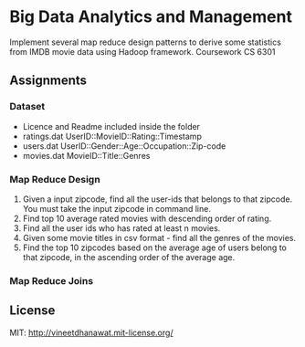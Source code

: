 # Big Data Analytics and Management
Implement several map reduce design patterns to derive some statistics from IMDB movie data using Hadoop framework. Coursework CS 6301

## Assignments
### Dataset
- Licence and Readme included inside the folder
- ratings.dat UserID::MovieID::Rating::Timestamp
- users.dat UserID::Gender::Age::Occupation::Zip-code
- movies.dat MovieID::Title::Genres

### Map Reduce Design
1. Given a input zipcode, find all the user-ids that belongs to that zipcode. You must take the input zipcode in command line.
2. Find top 10 average rated movies with descending order of rating.
3. Find all the user ids who has rated at least n movies.
4. Given some movie titles in csv format - find all the genres of the movies.
5. Find the top 10 zipcodes based on the average age of users belong to that zipcode, in the ascending order of the average age.

### Map Reduce Joins

## License

MIT: http://vineetdhanawat.mit-license.org/